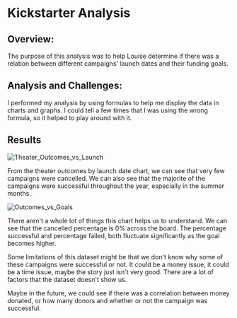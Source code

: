 # Kickstarter Analysis

## Overview: 

The purpose of this analysis was to help Louise determine if there was a relation between
different campaigns' launch dates and their funding goals.

## Analysis and Challenges: 

I performed my analysis by using formulas to help me display the data in charts and graphs.
I could tell a few times that I was using the wrong formula, so it helped to play around with it.

## Results

![Theater_Outcomes_vs_Launch](https://user-images.githubusercontent.com/99292945/173294120-09ed7765-54dc-4d8e-9ee0-bf8d2b19f593.png)

From the theater outcomes by launch date chart, we can see that very few campaigns
were cancelled. We can also see that the majorite of the campaigns were successful
throughout the year, especially in the summer months.

![Outcomes_vs_Goals](https://user-images.githubusercontent.com/99292945/173294107-22819069-b5e7-4a9a-818b-82b0fd0a19c3.png)

There aren't a whole lot of things this chart helps us to understand. We can see that the
cancelled percentage is 0% across the board. The percentage successful and percentage failed, both 
fluctuate significantly as the goal becomes higher.

Some limitations of this dataset might be that we don't know why some of these
campaigns were successful or not. It could be a money issue, it could be a time issue, 
maybe the story just isn't very good. There are a lot of factors that the dataset
doesn't show us.

Maybe in the future, we could see if there was a correlation between money donated, or
how many donors and whether or not the campaign was successful.
